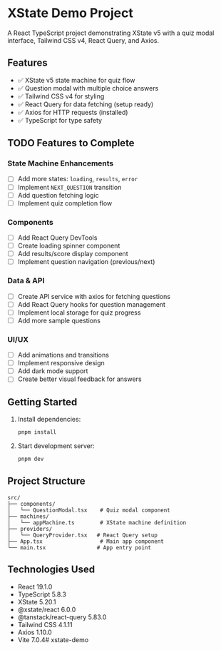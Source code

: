 # XState Demo Project

A React TypeScript project demonstrating XState v5 with a quiz modal interface, Tailwind CSS v4, React Query, and Axios.

## Features

- ✅ XState v5 state machine for quiz flow
- ✅ Question modal with multiple choice answers
- ✅ Tailwind CSS v4 for styling
- ✅ React Query for data fetching (setup ready)
- ✅ Axios for HTTP requests (installed)
- ✅ TypeScript for type safety

## TODO Features to Complete

### State Machine Enhancements
- [ ] Add more states: `loading`, `results`, `error`
- [ ] Implement `NEXT_QUESTION` transition
- [ ] Add question fetching logic
- [ ] Implement quiz completion flow

### Components
- [ ] Add React Query DevTools
- [ ] Create loading spinner component
- [ ] Add results/score display component
- [ ] Implement question navigation (previous/next)

### Data & API
- [ ] Create API service with axios for fetching questions
- [ ] Add React Query hooks for question management
- [ ] Implement local storage for quiz progress
- [ ] Add more sample questions

### UI/UX
- [ ] Add animations and transitions
- [ ] Implement responsive design
- [ ] Add dark mode support
- [ ] Create better visual feedback for answers

## Getting Started

1. Install dependencies:
   ```bash
   pnpm install
   ```

2. Start development server:
   ```bash
   pnpm dev
   ```

## Project Structure

```
src/
├── components/
│   └── QuestionModal.tsx    # Quiz modal component
├── machines/
│   └── appMachine.ts        # XState machine definition
├── providers/
│   └── QueryProvider.tsx   # React Query setup
├── App.tsx                  # Main app component
└── main.tsx                # App entry point
```

## Technologies Used

- React 19.1.0
- TypeScript 5.8.3
- XState 5.20.1
- @xstate/react 6.0.0
- @tanstack/react-query 5.83.0
- Tailwind CSS 4.1.11
- Axios 1.10.0
- Vite 7.0.4# xstate-demo

